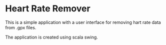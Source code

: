 # Heart Rate Remover

This is a simple application with a user interface for removing hart rate data from .gpx files.

The application is created using scala swing.
